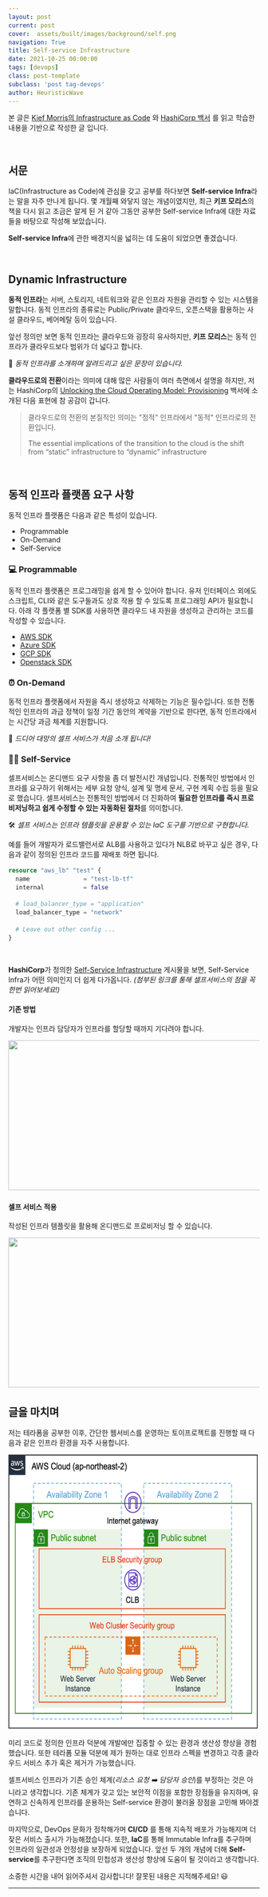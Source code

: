 ```yaml
---
layout: post
current: post
cover:  assets/built/images/background/self.png
navigation: True
title: Self-service Infrastructure
date: 2021-10-25 00:00:00
tags: [devops]
class: post-template
subclass: 'post tag-devops'
author: HeuristicWave
---
```


본 글은 [Kief Morris의 Infrastructure as Code](https://www.oreilly.com/library/view/infrastructure-as-code/9781491924334/) 와 [HashiCorp 백서](https://www.hashicorp.com/resources/unlocking-the-cloud-operating-model-provisioning) 를 읽고 학습한 내용을 기반으로 작성한 글 입니다.

<br>

## 서문

IaC(Infrastructure as Code)에 관심을 갖고 공부를 하다보면 **Self-service Infra**라는 말을 자주 만나게 됩니다.
몇 개월째 와닿지 않는 개념이였지만, 최근 **키프 모리스**의 책을 다시 읽고 조금은 알게 된 거 같아 그동안 공부한 Self-service Infra에 대한 자료들을 바탕으로 작성해 보았습니다.

**Self-service Infra**에 관한 배경지식을 넓히는 데 도움이 되었으면 좋겠습니다.

<br>

## Dynamic Infrastructure

**동적 인프라**는 서버, 스토리지, 네트워크와 같은 인프라 자원을 관리할 수 있는 시스템을 말합니다.
동적 인프라의 종류로는 Public/Private 클라우드, 오픈스택을 활용하는 사설 클라우드, 베어메탈 등이 있습니다.

앞선 정의만 보면 동적 인프라는 클라우드와 굉장히 유사하지만, **키프 모리스**는 동적 인프라가 클라우드보다 범위가 더 넓다고 합니다.

📣 *동적 인프라를 소개하며 알려드리고 싶은 문장이 있습니다.* 

**클라우드로의 전환**이라는 의미에 대해 많은 사람들이 여러 측면에서 설명을 하지만,
저는 HashiCorp의 [Unlocking the Cloud Operating Model: Provisioning](https://www.hashicorp.com/resources/unlocking-the-cloud-operating-model-provisioning)
백서에 소개된 다음 표현에 참 공감이 갑니다.

> 클라우드로의 전환의 본질적인 의미는 "정적" 인프라에서 "동적" 인프라로의 전환입니다.
> 
> The essential implications of the transition to the cloud is the shift from “static” infrastructure to “dynamic” infrastructure

<br>

## 동적 인프라 플랫폼 요구 사항

동적 인프라 플랫폼은 다음과 같은 특성이 있습니다.

- Programmable
- On-Demand
- Self-Service

### 💻 Programmable

동적 인프라 플랫폼은 프로그래밍을 쉽게 할 수 있어야 합니다. 유저 인터페이스 외에도 스크립트, CLI와 같은 도구들과도 상호 작용 할 수 있도록 프로그래밍 API가 필요합니다.
아래 각 플랫폼 별 SDK를 사용하면 클라우드 내 자원을 생성하고 관리하는 코드를 작성할 수 있습니다.

- [AWS SDK](https://aws.amazon.com/tools/)
- [Azure SDK](https://azure.microsoft.com/en-us/downloads/)  
- [GCP SDK](https://cloud.google.com/sdk/)
- [Openstack SDK](https://docs.openstack.org/openstacksdk/latest/)


### ⏰ On-Demand

동적 인프라 플랫폼에서 자원을 즉시 생성하고 삭제하는 기능은 필수입니다.
또한 전통적인 인프라의 과금 정책이 일정 기간 동안의 계약을 기반으로 한다면, 동적 인프라에서는 시간당 과금 체계를 지원합니다. 


🎊 *드디어 대망의 셀프 서비스가 처음 소개 됩니다!*


### 🏃🏻 Self-Service

셀프서비스는 온디맨드 요구 사항을 좀 더 발전시킨 개념입니다. 전통적인 방법에서 인프라를 요구하기 위해서는 세부 요청 양식, 설계 및 명세 문서, 구현 계획 수립 등을 필요로 했습니다.
셀프서비스는 전통적인 방법에서 더 진화하여 **필요한 인프라를 즉시 프로비저닝하고 쉽게 수정할 수 있는 자동화된 절차**를 의미합니다.

🛠 *셀프 서비스는 인프라 템플릿을 운용할 수 있는 IaC 도구를 기반으로 구현합니다.* 

예를 들어 개발자가 로드밸런서로 ALB를 사용하고 있다가 NLB로 바꾸고 싶은 경우, 다음과 같이 정의된 인프라 코드를 재배포 하면 됩니다.

```terraform
resource "aws_lb" "test" {
  name               = "test-lb-tf"
  internal           = false
  
  # load_balancer_type = "application"
  load_balancer_type = "network"
  
  # Leave out other config ...
}
```

<br>

**HashiCorp**가 정의한 [Self-Service Infrastructure](https://www.hashicorp.com/products/terraform/self-service-infrastructure) 게시물을 보면,
Self-Service Infra가 어떤 의미인지 더 쉽게 다가옵니다. *(첨부된 링크를 통해 셀프서비스의 점을 꼭 한번 읽어보세요!)*

#### 기존 방법

개발자는 인프라 담당자가 인프라를 할당할 때까지 기다려야 합니다.

<img src="https://www.hashicorp.com/img/products/terraform/use-cases/self-service-infrastructure/self-service-challenge.png" width="600" height="300">

#### 셀프 서비스 적용

작성된 인프라 템플릿을 활용해 온디맨드로 프로비저닝 할 수 있습니다.

<img src="https://www.hashicorp.com/img/products/terraform/use-cases/self-service-infrastructure/self-service-solution.png" width="600" height="300">

<br>

## 글을 마치며
저는 테라폼을 공부한 이후, 간단한 웹서비스를 운영하는 토이프로젝트를 진행할 때 다음과 같은 인프라 환경을 자주 사용합니다.

<img src="https://github.com/GSNextLevel/neoTerraform/blob/main/image/webserver_cluster.png?raw=true" width="500" height="550">

미리 코드로 정의한 인프라 덕분에 개발에만 집중할 수 있는 환경과 생산성 향상을 경험했습니다.
또한 테라폼 모듈 덕분에 제가 원하는 대로 인프라 스펙을 변경하고 각종 클라우드 서비스 추가 혹은 제거가 가능했습니다.

셀프서비스 인프라가 기존 승인 체계(*리소스 요청 ➡️ 담당자 승인*)를 부정하는 것은 아니라고 생각합니다.
기존 체계가 갖고 있는 보안적 이점을 포함한 장점들을 유지하며, 유연하고 신속하게 인프라를 운용하는 Self-service 환경이 불러올 장점을 고민해 봐야겠습니다.

마지막으로, DevOps 문화가 정착해가며 **CI/CD** 를 통해 지속적 배포가 가능해지며 더 잦은 서비스 출시가 가능해졌습니다.
또한, **IaC**를 통해 Immutable Infra를 추구하며 인프라의 일관성과 안정성을 보장하게 되었습니다.
앞선 두 개의 개념에 더해 **Self-service**를 추구한다면 조직의 민첩성과 생산성 향상에 도움이 될 것이라고 생각합니다.

소중한 시간을 내어 읽어주셔서 감사합니다! 잘못된 내용은 지적해주세요! 😃

---
